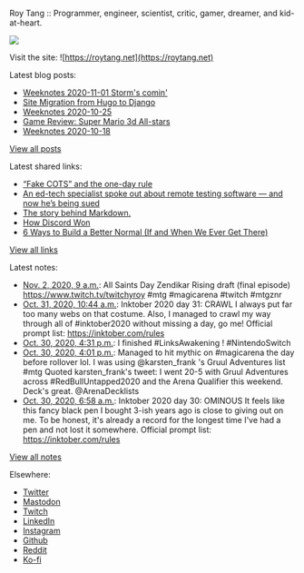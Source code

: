 Roy Tang :: Programmer, engineer, scientist, critic, gamer, dreamer, and kid-at-heart.

![](https://roytang.net/static/img/profile.jpg)

Visit the site: ![https://roytang.net](https://roytang.net)

Latest blog posts:

- [Weeknotes 2020-11-01 Storm&#x27;s comin&#x27;](https://roytang.net/2020/11/weeknotes-2020-11-01/)
- [Site Migration from Hugo to Django](https://roytang.net/2020/10/site-migration-to-django/)
- [Weeknotes 2020-10-25](https://roytang.net/2020/10/weeknotes-2020-10-25/)
- [Game Review: Super Mario 3d All-stars](https://roytang.net/2020/10/mario-3d-all-stars/)
- [Weeknotes 2020-10-18](https://roytang.net/2020/10/weeknotes-2020-10-18/)

[View all posts](https://roytang.net/blog)

Latest shared links:

- [“Fake COTS” and the one-day rule](https://roytang.net/2020/10/fake-cots-and-the-one-day-rule/)
- [An ed-tech specialist spoke out about remote testing software — and now he’s being sued](https://roytang.net/2020/10/an-ed-tech-specialist-spoke-out-about-remote-testing-software-and-now-hes-being-sued/)
- [The story behind Markdown.](https://roytang.net/2020/10/the-story-behind-markdown/)
- [How Discord Won](https://roytang.net/2020/10/how-discord-won/)
- [6 Ways to Build a Better Normal (If and When We Ever Get There)](https://roytang.net/2020/10/6-ways-to-build-a-better-normal-if-and-when-we-ever-get-there/)

[View all links](https://roytang.net/links)

Latest notes:

- [Nov. 2, 2020, 9 a.m.](https://roytang.net/2020/11/1323188153411424256/): All Saints Day Zendikar Rising draft (final episode) https://www.twitch.tv/twitchyroy #mtg #magicarena #twitch #mtgznr
- [Oct. 31, 2020, 10:44 a.m.](https://roytang.net/2020/10/inktober-31-crawl/): Inktober 2020 day 31: CRAWL I always put far too many webs on that costume. Also, I managed to crawl my way through all of #inktober2020 without missing a day, go me! Official prompt list: https://inktober.com/rules
- [Oct. 30, 2020, 4:31 p.m.](https://roytang.net/2020/10/1322214646221205504/): I finished #LinksAwakening ! #NintendoSwitch
- [Oct. 30, 2020, 4:01 p.m.](https://roytang.net/2020/10/1322207028756930560/): Managed to hit mythic on #magicarena the day before rollover lol. I was using @karsten_frank &#x27;s Gruul Adventures list #mtg Quoted karsten_frank&#x27;s tweet: I went 20-5 with Gruul Adventures across #RedBullUntapped2020 and the Arena Qualifier this weekend. Deck&#x27;s great. @ArenaDecklists
- [Oct. 30, 2020, 6:58 a.m.](https://roytang.net/2020/10/inktober-30-ominous/): Inktober 2020 day 30: OMINOUS It feels like this fancy black pen I bought 3-ish years ago is close to giving out on me. To be honest, it&#x27;s already a record for the longest time I&#x27;ve had a pen and not lost it somewhere. Official prompt list: https://inktober.com/rules

[View all notes](https://roytang.net/notes)

Elsewhere:

- [Twitter](https://twitter.com/roytang)
- [Mastodon](https://mastodon.technology/@roytang)
- [Twitch](https://twitch.tv/twitchyroy)
- [LinkedIn](https://www.linkedin.com/in/roytang)
- [Instagram](https://instagram.com/roytang0400)
- [Github](https://github.com/roytang)
- [Reddit](https://reddit.com/u/hungryroy)
- [Ko-fi](https://ko-fi.com/roytang)